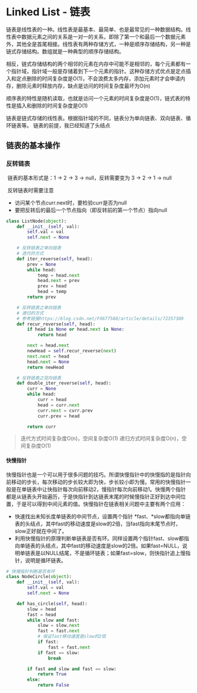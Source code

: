 # Linked List - 链表

链表是线性表的一种。线性表是最基本、最简单、也是最常见的一种数据结构。线性表中数据元素之间的关系是一对一的关系，即除了第一个和最后一个数据元素外，其他全是首尾相接。线性表有两种存储方式，一种是顺序存储结构，另一种是链式存储结构。数组就是一种典型的顺序存储结构。

相反，链式存储结构的两个相邻的元素在内存中可能不是相邻的，每个元素都有一个指针域，指针域一般是存储着到下一个元素的指针。这种存储方式优点是定点插入和定点删除的时间复杂度是O(1)，不会浪费太多内存，添加元素时才会申请内存，删除元素时释放内存，缺点是访问的时间复杂度最坏为O(n)

顺序表的特性是随机读取，也就是访问一个元素的时间复杂度是O(1)，链式表的特性是插入和删除的时间复杂度是O(1)

链表是链式存储的线性表。根据指针域的不同，链表分为单向链表、双向链表、循环链表等。
链表的前提，我已经知道了头结点

## 链表的基本操作

### 反转链表

​	链表的基本形式是：1 -> 2 -> 3 -> null，反转需要变为 3 -> 2 -> 1 -> null

​	反转链表时需要注意

- 访问某个节点curr.next时，要检验curr是否为null
- 要把反转后的最后一个节点指向（即反转前的第一个节点）指向null

```python
class ListNode(object):
    def __init__(self, val):
        self.val = val
        self.next = None

    # 反转链表之单向链表
    # 迭代的方式
    def iter_reverse(self, head):
        prev = None
        while head:
            temp = head.next
            head.next = prev
            prev = head
            head = temp
        return prev

    # 反转链表之单向链表
    # 递归的方式
    # 参考链接https://blog.csdn.net/FX677588/article/details/72357389
    def recur_reverse(self, head):
        if head is None or head.next is None:
            return head

        next = head.next
        newHead = self.recur_reverse(next)
        next.next = head
        head.next = None
        return newHead

    # 反转链表之双向链表
    def double_iter_reverse(self, head):
        curr = None
        while head:
            curr = head
            head = curr.next
            curr.next = curr.prev
            curr.prev = head

        return curr
```
> 迭代方式时间复杂度O(n)，空间复杂度O(1)
> 递归方式时间复杂度O(n)，空间复杂度O(1)
#### 快慢指针

​	快慢指针也是一个可以用于很多问题的技巧。所谓快慢指针中的快慢指的是指针向前移动的步长，每次移动的步长较大即为快，步长较小即为慢。常用的快慢指针一般是在单链表中让快指针每次向前移动2，慢指针每次向前移动1。快慢两个指针都是从链表头开始遍历，于是快指针到达链表末尾的时候慢指针正好到达中间位置，于是可以得到中间元素的值。快慢指针在链表相关问题中主要有两个应用：

- 快速找出未知长度单链表的中间节点，设置两个指针 *fast、*slow都指向单链表的头结点，其中fast的移动速度是slow的2倍，当fast指向末尾节点时，slow正好就在中间了。
- 利用快慢指针的原理判断单链表是否有环。同样设置两个指针fast、slow都指向单链表的头结点，其中fast的移动速度是slow的2倍。如果fast=NULL，说明单链表是以NULL结尾，不是循环链表；如果fast=slow，则快指针追上慢指针，说明是循环链表。

```python
# 快慢指针判断是否有环
class NodeCircle(object):
    def __init__(self, val):
        self.val = val
        self.next = None

    def has_circle(self, head):
        slow = head
        fast = head
        while slow and fast:
            slow = slow.next
            fast = fast.next
            # 保证fast移动速度是slow的2倍
            if fast:
                fast = fast.next
            if fast == slow:
                break

        if fast and slow and fast == slow:
            return True
        else:
            return False
```
